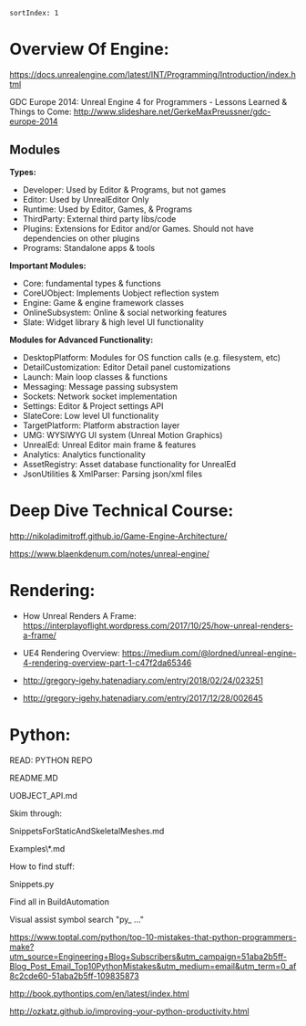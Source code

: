 ```
sortIndex: 1
```

# Overview Of Engine:

https://docs.unrealengine.com/latest/INT/Programming/Introduction/index.html

GDC Europe 2014: Unreal Engine 4 for Programmers - Lessons Learned & Things to Come: http://www.slideshare.net/GerkeMaxPreussner/gdc-europe-2014

## Modules

**Types:**

- Developer: Used by Editor & Programs, but not games
- Editor: Used by UnrealEditor Only
- Runtime: Used by Editor, Games, & Programs
- ThirdParty: External third party libs/code
- Plugins: Extensions for Editor and/or Games. Should not have dependencies on other plugins
- Programs: Standalone apps & tools

**Important Modules:**

- Core: fundamental types & functions
- CoreUObject: Implements Uobject reflection system
- Engine: Game & engine framework classes
- OnlineSubsystem: Online & social networking features
- Slate: Widget library & high level UI functionality

**Modules for Advanced Functionality:**

- DesktopPlatform: Modules for OS function calls (e.g. filesystem, etc)
- DetailCustomization: Editor Detail panel customizations
- Launch: Main loop classes & functions
- Messaging: Message passing subsystem
- Sockets: Network socket implementation
- Settings: Editor & Project settings API
- SlateCore: Low level UI functionality
- TargetPlatform: Platform abstraction layer
- UMG: WYSIWYG UI system (Unreal Motion Graphics)
- UnrealEd: Unreal Editor main frame & features
- Analytics: Analytics functionality
- AssetRegistry: Asset database functionality for UnrealEd
- JsonUtilities & XmlParser: Parsing json/xml files

# Deep Dive Technical Course:

<http://nikoladimitroff.github.io/Game-Engine-Architecture/>

<https://www.blaenkdenum.com/notes/unreal-engine/>

# Rendering:

- How Unreal Renders A Frame: <https://interplayoflight.wordpress.com/2017/10/25/how-unreal-renders-a-frame/>

- UE4 Rendering Overview: <https://medium.com/@lordned/unreal-engine-4-rendering-overview-part-1-c47f2da65346>

- <http://gregory-igehy.hatenadiary.com/entry/2018/02/24/023251>

- <http://gregory-igehy.hatenadiary.com/entry/2017/12/28/002645>

# Python:

READ: PYTHON REPO

README.MD

UOBJECT_API.md

Skim through:

SnippetsForStaticAndSkeletalMeshes.md

Examples\\\*.md

How to find stuff:

Snippets.py

Find all in BuildAutomation

Visual assist symbol search "py\_ ..."

<https://www.toptal.com/python/top-10-mistakes-that-python-programmers-make?utm_source=Engineering+Blog+Subscribers&utm_campaign=51aba2b5ff-Blog_Post_Email_Top10PythonMistakes&utm_medium=email&utm_term=0_af8c2cde60-51aba2b5ff-109835873>

<http://book.pythontips.com/en/latest/index.html>

<http://ozkatz.github.io/improving-your-python-productivity.html>
